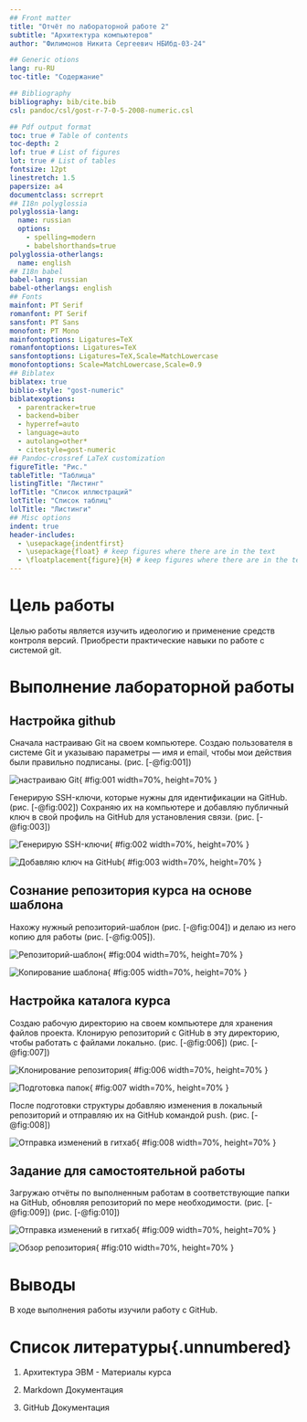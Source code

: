 ```yaml
---
## Front matter
title: "Отчёт по лабораторной работе 2"
subtitle: "Архитектура компьютеров"
author: "Филимонов Никита Сергеевич НБИбд-03-24"

## Generic otions
lang: ru-RU
toc-title: "Содержание"

## Bibliography
bibliography: bib/cite.bib
csl: pandoc/csl/gost-r-7-0-5-2008-numeric.csl

## Pdf output format
toc: true # Table of contents
toc-depth: 2
lof: true # List of figures
lot: true # List of tables
fontsize: 12pt
linestretch: 1.5
papersize: a4
documentclass: scrreprt
## I18n polyglossia
polyglossia-lang:
  name: russian
  options:
	- spelling=modern
	- babelshorthands=true
polyglossia-otherlangs:
  name: english
## I18n babel
babel-lang: russian
babel-otherlangs: english
## Fonts
mainfont: PT Serif
romanfont: PT Serif
sansfont: PT Sans
monofont: PT Mono
mainfontoptions: Ligatures=TeX
romanfontoptions: Ligatures=TeX
sansfontoptions: Ligatures=TeX,Scale=MatchLowercase
monofontoptions: Scale=MatchLowercase,Scale=0.9
## Biblatex
biblatex: true
biblio-style: "gost-numeric"
biblatexoptions:
  - parentracker=true
  - backend=biber
  - hyperref=auto
  - language=auto
  - autolang=other*
  - citestyle=gost-numeric
## Pandoc-crossref LaTeX customization
figureTitle: "Рис."
tableTitle: "Таблица"
listingTitle: "Листинг"
lofTitle: "Список иллюстраций"
lotTitle: "Список таблиц"
lolTitle: "Листинги"
## Misc options
indent: true
header-includes:
  - \usepackage{indentfirst}
  - \usepackage{float} # keep figures where there are in the text
  - \floatplacement{figure}{H} # keep figures where there are in the text
---
```


# Цель работы

Целью работы является изучить идеологию и применение средств контроля версий. Приобрести практические навыки по работе с системой git.

# Выполнение лабораторной работы

## Настройка github

Сначала настраиваю Git на своем компьютере. Создаю пользователя в системе Git и указываю параметры — имя и email, 
чтобы мои действия были правильно подписаны. (рис. [-@fig:001])

![настраиваю Git](image/01.png){ #fig:001 width=70%, height=70% }

Генерирую SSH-ключи, которые нужны для идентификации на GitHub. (рис. [-@fig:002]) 
Сохраняю их на компьютере и добавляю публичный 
ключ в свой профиль на GitHub для установления связи. (рис. [-@fig:003])

![Генерирую SSH-ключи](image/02.png){ #fig:002 width=70%, height=70% }

![Добавляю ключ на GitHub](image/03.png){ #fig:003 width=70%, height=70% }

## Сознание репозитория курса на основе шаблона

Нахожу нужный репозиторий-шаблон (рис. [-@fig:004]) 
и делаю из него копию для работы (рис. [-@fig:005]).

![Репозиторий-шаблон](image/04.png){ #fig:004 width=70%, height=70% }

![Копирование шаблона](image/05.png){ #fig:005 width=70%, height=70% }

## Настройка каталога курса

Создаю рабочую директорию на своем компьютере для хранения файлов проекта. Клонирую репозиторий с 
GitHub в эту директорию, чтобы работать с файлами локально. (рис. [-@fig:006]) (рис. [-@fig:007]) 

![Клонирование репозитория](image/06.png){ #fig:006 width=70%, height=70% }

![Подготовка папок](image/07.png){ #fig:007 width=70%, height=70% }

После подготовки структуры добавляю изменения в локальный репозиторий и отправляю их на 
GitHub командой push. (рис. [-@fig:008])

![Отправка изменений в гитхаб](image/08.png){ #fig:008 width=70%, height=70% }

## Задание для самостоятельной работы

Загружаю отчёты по выполненным работам в соответствующие папки на GitHub, 
обновляя репозиторий по мере необходимости. (рис. [-@fig:009]) (рис. [-@fig:010])

![Отправка изменений в гитхаб](image/09.png){ #fig:009 width=70%, height=70% }

![Обзор репозитория](image/10.png){ #fig:010 width=70%, height=70% }

# Выводы

В ходе выполнения работы изучили работу с GitHub.

# Список литературы{.unnumbered}

1. Архитектура ЭВМ - Материалы курса

2. Markdown Документация

3. GitHub Документация
